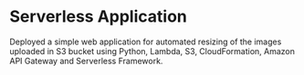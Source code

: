 # Serverless Application
Deployed a simple web application for automated resizing of the images uploaded in S3 bucket using Python, Lambda, S3, CloudFormation, Amazon API Gateway and Serverless Framework.
